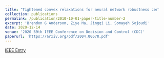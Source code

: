 ```yaml
---
title: "Tightened convex relaxations for neural network robustness certification"
collection: publications
permalink: /publication/2010-10-01-paper-title-number-2
excerpt: 'Brendon G Anderson, Ziye Ma, Jingqi Li, Somayeh Sojoudi'
date: 2020-12-14
venue: '2020 59th IEEE Conference on Decision and Control (CDC)'
paperurl: 'https://arxiv.org/pdf/2004.00570.pdf'
---
```

[IEEE Entry](https://ieeexplore.ieee.org/abstract/document/9303750)
